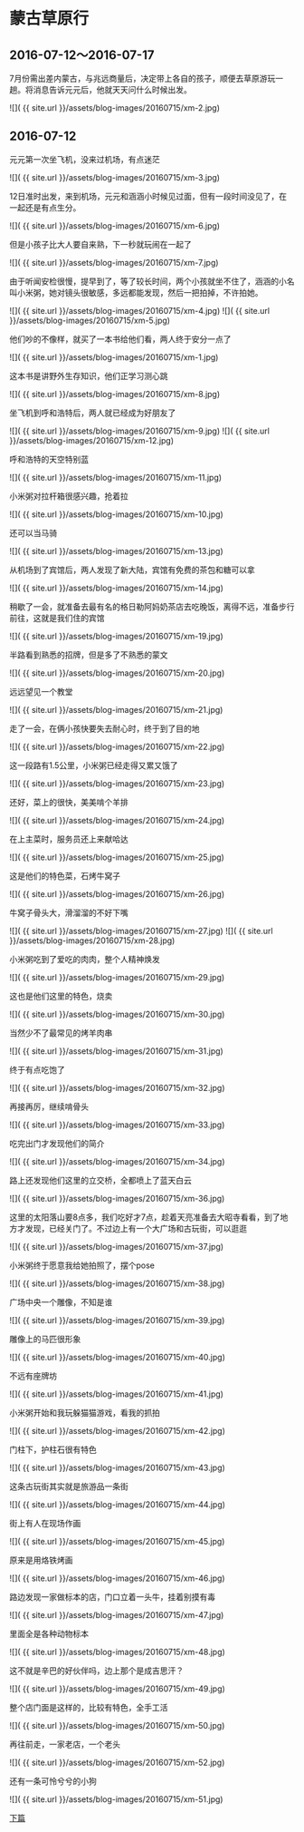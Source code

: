蒙古草原行
========================

2016-07-12～2016-07-17
------------------------

7月份需出差内蒙古，与兆远商量后，决定带上各自的孩子，顺便去草原游玩一趟。将消息告诉元元后，他就天天问什么时候出发。

![]( {{ site.url }}/assets/blog-images/20160715/xm-2.jpg)

2016-07-12
-----------------------
元元第一次坐飞机，没来过机场，有点迷茫

![]( {{ site.url }}/assets/blog-images/20160715/xm-3.jpg)

12日准时出发，来到机场，元元和涵涵小时候见过面，但有一段时间没见了，在一起还是有点生分。

![]( {{ site.url }}/assets/blog-images/20160715/xm-6.jpg)

但是小孩子比大人要自来熟，下一秒就玩闹在一起了

![]( {{ site.url }}/assets/blog-images/20160715/xm-7.jpg)

由于听闻安检很慢，提早到了，等了较长时间，两个小孩就坐不住了，涵涵的小名叫小米粥，她对镜头很敏感，多远都能发现，然后一把拍掉，不许拍她。

![]( {{ site.url }}/assets/blog-images/20160715/xm-4.jpg)
![]( {{ site.url }}/assets/blog-images/20160715/xm-5.jpg)

他们吵的不像样，就买了一本书给他们看，两人终于安分一点了

![]( {{ site.url }}/assets/blog-images/20160715/xm-1.jpg)

这本书是讲野外生存知识，他们正学习测心跳

![]( {{ site.url }}/assets/blog-images/20160715/xm-8.jpg)

坐飞机到呼和浩特后，两人就已经成为好朋友了

![]( {{ site.url }}/assets/blog-images/20160715/xm-9.jpg)
![]( {{ site.url }}/assets/blog-images/20160715/xm-12.jpg)

呼和浩特的天空特别蓝

![]( {{ site.url }}/assets/blog-images/20160715/xm-11.jpg)

小米粥对拉杆箱很感兴趣，抢着拉

![]( {{ site.url }}/assets/blog-images/20160715/xm-10.jpg)

还可以当马骑

![]( {{ site.url }}/assets/blog-images/20160715/xm-13.jpg)

从机场到了宾馆后，两人发现了新大陆，宾馆有免费的茶包和糖可以拿

![]( {{ site.url }}/assets/blog-images/20160715/xm-14.jpg)

稍歇了一会，就准备去最有名的格日勒阿妈奶茶店去吃晚饭，离得不远，准备步行前往，这就是我们住的宾馆

![]( {{ site.url }}/assets/blog-images/20160715/xm-19.jpg)

半路看到熟悉的招牌，但是多了不熟悉的蒙文

![]( {{ site.url }}/assets/blog-images/20160715/xm-20.jpg)

远远望见一个教堂

![]( {{ site.url }}/assets/blog-images/20160715/xm-21.jpg)

走了一会，在俩小孩快要失去耐心时，终于到了目的地

![]( {{ site.url }}/assets/blog-images/20160715/xm-22.jpg)

这一段路有1.5公里，小米粥已经走得又累又饿了

![]( {{ site.url }}/assets/blog-images/20160715/xm-23.jpg)

还好，菜上的很快，美美啃个羊排

![]( {{ site.url }}/assets/blog-images/20160715/xm-24.jpg)

在上主菜时，服务员还上来献哈达

![]( {{ site.url }}/assets/blog-images/20160715/xm-25.jpg)

这是他们的特色菜，石烤牛窝子

![]( {{ site.url }}/assets/blog-images/20160715/xm-26.jpg)

牛窝子骨头大，滑溜溜的不好下嘴

![]( {{ site.url }}/assets/blog-images/20160715/xm-27.jpg)
![]( {{ site.url }}/assets/blog-images/20160715/xm-28.jpg)

小米粥吃到了爱吃的肉肉，整个人精神焕发

![]( {{ site.url }}/assets/blog-images/20160715/xm-29.jpg)

这也是他们这里的特色，烧卖

![]( {{ site.url }}/assets/blog-images/20160715/xm-30.jpg)

当然少不了最常见的烤羊肉串

![]( {{ site.url }}/assets/blog-images/20160715/xm-31.jpg)

终于有点吃饱了

![]( {{ site.url }}/assets/blog-images/20160715/xm-32.jpg)

再接再厉，继续啃骨头

![]( {{ site.url }}/assets/blog-images/20160715/xm-33.jpg)

吃完出门才发现他们的简介

![]( {{ site.url }}/assets/blog-images/20160715/xm-34.jpg)

路上还发现他们这里的立交桥，全都喷上了蓝天白云

![]( {{ site.url }}/assets/blog-images/20160715/xm-36.jpg)

这里的太阳落山要8点多，我们吃好才7点，趁着天亮准备去大昭寺看看，到了地方才发现，已经关门了。不过边上有一个大广场和古玩街，可以逛逛

![]( {{ site.url }}/assets/blog-images/20160715/xm-37.jpg)

小米粥终于愿意我给她拍照了，摆个pose

![]( {{ site.url }}/assets/blog-images/20160715/xm-38.jpg)

广场中央一个雕像，不知是谁

![]( {{ site.url }}/assets/blog-images/20160715/xm-39.jpg)

雕像上的马匹很形象

![]( {{ site.url }}/assets/blog-images/20160715/xm-40.jpg)

不远有座牌坊

![]( {{ site.url }}/assets/blog-images/20160715/xm-41.jpg)

小米粥开始和我玩躲猫猫游戏，看我的抓拍

![]( {{ site.url }}/assets/blog-images/20160715/xm-42.jpg)

门柱下，护柱石很有特色

![]( {{ site.url }}/assets/blog-images/20160715/xm-43.jpg)

这条古玩街其实就是旅游品一条街

![]( {{ site.url }}/assets/blog-images/20160715/xm-44.jpg)

街上有人在现场作画

![]( {{ site.url }}/assets/blog-images/20160715/xm-45.jpg)

原来是用烙铁烤画

![]( {{ site.url }}/assets/blog-images/20160715/xm-46.jpg)

路边发现一家做标本的店，门口立着一头牛，挂着别摸有毒

![]( {{ site.url }}/assets/blog-images/20160715/xm-47.jpg)

里面全是各种动物标本

![]( {{ site.url }}/assets/blog-images/20160715/xm-48.jpg)

这不就是辛巴的好伙伴吗，边上那个是成吉思汗？

![]( {{ site.url }}/assets/blog-images/20160715/xm-49.jpg)

整个店门面是这样的，比较有特色，全手工活

![]( {{ site.url }}/assets/blog-images/20160715/xm-50.jpg)

再往前走，一家老店，一个老头

![]( {{ site.url }}/assets/blog-images/20160715/xm-52.jpg)

还有一条可怜兮兮的小狗

![]( {{ site.url }}/assets/blog-images/20160715/xm-51.jpg)


























[下篇](/2016/07/13/蒙古草原2.html)
